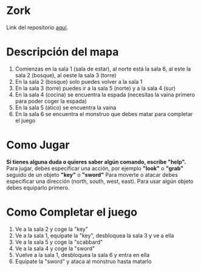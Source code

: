 # Zork
Link del repositorio [aquí](https://github.com/AndresM2/Zork/tree/main/Zork).

# Descripción del mapa
1. Comienzas en la sala 1 (sala de estar), al norte está la sala 6, al este la sala 2 (bosque), al oeste la sala 3 (torre)
2. En la sala 2 (bosque) solo puedes volver a la sala 1
3. En la sala 3 (torre) puedes ir a la sala 5 (norte) y a la sala 4 (sur)
4. En la sala 4 (cocina) se encuentra la espada (necesitas la vaina primero para poder coger la espada)
5. En la sala 5 (ático) se encuentra la vaina
6. En la sala 6 se encuentra el monstruo que debes matar para completar el juego

# Como Jugar
**Si tienes alguna duda o quieres saber algún comando, escribe "help".**
Para jugar, debes especificar una acción, por ejemplo **"look"** o **"grab"** seguido de un objeto **"key"** o **"sword"**
Para moverte o atacar debes especificar una dirección (north, south, west, east).
Para usar algún objeto debes equiparlo primero.

# Como Completar el juego
1. Ve a la sala 2 y coge la "key"
2. Ve a la sala 1, equípate la "key", desbloquea la sala 3 y ve a ella
3. Ve a la sala 5 y coge la "scabbard"
4. Ve a la sala 4 y coge la "sword"
5. Vuelve a la sala 1, desbloquea la sala 6 y entra en ella
6. Equípate la "sword" y ataca al monstruo hasta matarlo
